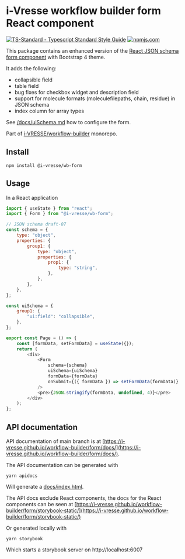# i-Vresse workflow builder form React component

[![TS-Standard - Typescript Standard Style Guide](https://badgen.net/badge/code%20style/ts-standard/blue?icon=typescript)](https://github.com/standard/ts-standard)
[![npmjs.com](https://img.shields.io/npm/v/@i-vresse/wb-form.svg?style=flat)](https://www.npmjs.com/package/@i-vresse/wb-form)

This package contains an enhanced version of the [React JSON schema form component](https://github.com/rjsf-team/react-jsonschema-form) with Bootstrap 4 theme.

It adds the following:

- collapsible field
- table field
- bug fixes for checkbox widget and description field
- support for molecule formats (moleculefilepaths, chain, residue) in JSON schema
- index column for array types

See [/docs/uiSchema.md](https://github.com/i-VRESSE/workflow-builder/blob/main/docs/uiSchema.md) how to configure the form.

Part of [i-VRESSE/workflow-builder](https://github.com/i-VRESSE/workflow-builder) monorepo.

## Install

```shell
npm install @i-vresse/wb-form
```

## Usage

In a React application

```js
import { useState } from "react";
import { Form } from "@i-vresse/wb-form";

// JSON schema draft-07
const schema = {
    type: "object",
    properties: {
        group1: {
            type: "object",
            properties: {
                prop1: {
                    type: "string",
                },
            },
        },
    },
};

const uiSchema = {
    group1: {
        "ui:field": "collapsible",
    },
};

export const Page = () => {
    const [formData, setFormData] = useState({});
    return (
        <div>
            <Form
                schema={schema}
                uiSchema={uiSchema}
                formData={formData}
                onSubmit={({ formData }) => setFormData(formData)}
            />
            <pre>{JSON.stringify(formData, undefined, 4)}</pre>
        </div>
    );
};
```

## API documentation

API documentation of main branch is at [https://i-vresse.github.io/workflow-builder/form/docs/](https://i-vresse.github.io/workflow-builder/form/docs/).

The API documentation can be generated with

```shell
yarn apidocs
```

Will generate a [docs/index.html](docs/index.html).

The API docs exclude React components, the docs for the React components can be seen at
[https://i-vresse.github.io/workflow-builder/form/storybook-static/](https://i-vresse.github.io/workflow-builder/form/storybook-static/)

Or generated locally with

```shell
yarn storybook
```

Which starts a storybook server on http://localhost:6007

